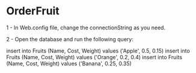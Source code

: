 # OrderFruit

1 - In Web.config file, change the connectionString as you need.

2 - Open the database and run the following query:
    
  insert into Fruits (Name, Cost, Weight) values ('Apple', 0.5, 0.15)
  insert into Fruits (Name, Cost, Weight) values ('Orange', 0.2, 0.4)
  insert into Fruits (Name, Cost, Weight) values ('Banana', 0.25, 0.35)
